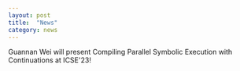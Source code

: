 ```yaml
---
layout: post
title:  "News"
category: news
---
```


Guannan Wei will present Compiling Parallel Symbolic Execution with Continuations at ICSE'23!
